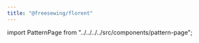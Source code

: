 ```yaml
---
title: "@freesewing/florent"
---
```


import PatternPage from "../../../../src/components/pattern-page";

<patternpage pattern="florent" />